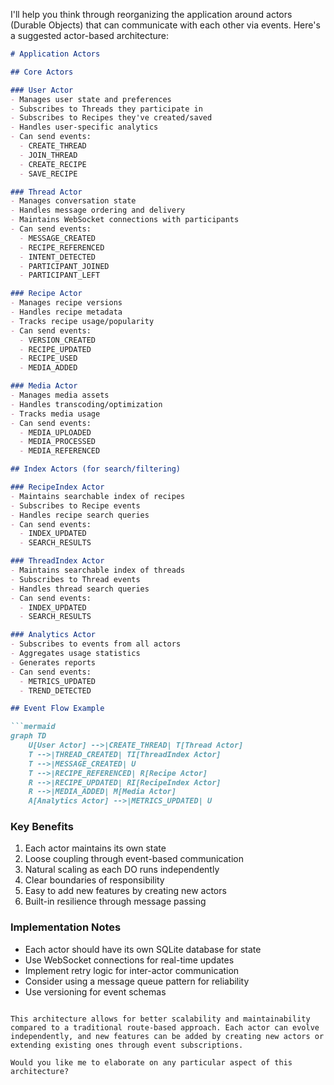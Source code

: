 I'll help you think through reorganizing the application around actors (Durable Objects) that can communicate with each other via events. Here's a suggested actor-based architecture:

```markdown
# Application Actors

## Core Actors

### User Actor
- Manages user state and preferences
- Subscribes to Threads they participate in
- Subscribes to Recipes they've created/saved
- Handles user-specific analytics
- Can send events:
  - CREATE_THREAD
  - JOIN_THREAD
  - CREATE_RECIPE
  - SAVE_RECIPE

### Thread Actor
- Manages conversation state
- Handles message ordering and delivery
- Maintains WebSocket connections with participants
- Can send events:
  - MESSAGE_CREATED
  - RECIPE_REFERENCED
  - INTENT_DETECTED
  - PARTICIPANT_JOINED
  - PARTICIPANT_LEFT

### Recipe Actor
- Manages recipe versions
- Handles recipe metadata
- Tracks recipe usage/popularity
- Can send events:
  - VERSION_CREATED
  - RECIPE_UPDATED
  - RECIPE_USED
  - MEDIA_ADDED

### Media Actor
- Manages media assets
- Handles transcoding/optimization
- Tracks media usage
- Can send events:
  - MEDIA_UPLOADED
  - MEDIA_PROCESSED
  - MEDIA_REFERENCED

## Index Actors (for search/filtering)

### RecipeIndex Actor
- Maintains searchable index of recipes
- Subscribes to Recipe events
- Handles recipe search queries
- Can send events:
  - INDEX_UPDATED
  - SEARCH_RESULTS

### ThreadIndex Actor
- Maintains searchable index of threads
- Subscribes to Thread events
- Handles thread search queries
- Can send events:
  - INDEX_UPDATED
  - SEARCH_RESULTS

### Analytics Actor
- Subscribes to events from all actors
- Aggregates usage statistics
- Generates reports
- Can send events:
  - METRICS_UPDATED
  - TREND_DETECTED

## Event Flow Example

```mermaid
graph TD
    U[User Actor] -->|CREATE_THREAD| T[Thread Actor]
    T -->|THREAD_CREATED| TI[ThreadIndex Actor]
    T -->|MESSAGE_CREATED| U
    T -->|RECIPE_REFERENCED| R[Recipe Actor]
    R -->|RECIPE_UPDATED| RI[RecipeIndex Actor]
    R -->|MEDIA_ADDED| M[Media Actor]
    A[Analytics Actor] -->|METRICS_UPDATED| U
```

### Key Benefits
1. Each actor maintains its own state
2. Loose coupling through event-based communication
3. Natural scaling as each DO runs independently
4. Clear boundaries of responsibility
5. Easy to add new features by creating new actors
6. Built-in resilience through message passing

### Implementation Notes
- Each actor should have its own SQLite database for state
- Use WebSocket connections for real-time updates
- Implement retry logic for inter-actor communication
- Consider using a message queue pattern for reliability
- Use versioning for event schemas
```

This architecture allows for better scalability and maintainability compared to a traditional route-based approach. Each actor can evolve independently, and new features can be added by creating new actors or extending existing ones through event subscriptions.

Would you like me to elaborate on any particular aspect of this architecture?